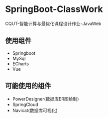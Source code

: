 # SpringBoot-ClassWork
CQUT-智能计算与最优化课程设计作业-JavaWeb

## 使用组件
- Springboot
- MySql
- ECharts
- Vue

## 可能使用的组件
- PowerDesigner(数据库ER图绘制)
- SpringCloud
- Navicat(数据库可视化)